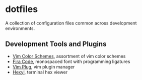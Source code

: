 # dotfiles

A collection of configuration files common across development environments.

## Development Tools and Plugins
 - [Vim Color Schemes](https://github.com/flazz/vim-colorschemes), assortment of vim color schemes
 - [Fira Code](https://github.com/tonsky/FiraCode/wiki), monospaced font with programming ligatures
 - [Vim Plug](https://github.com/junegunn/vim-plug), vim plugin manager
 - [Hexyl](https://github.com/sharkdp/hexyl), terminal hex viewer
